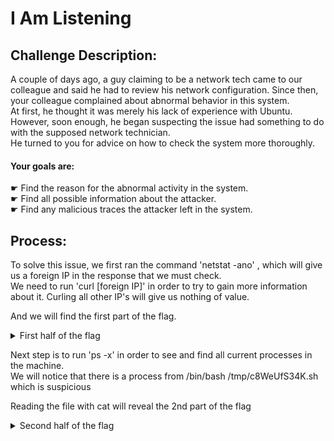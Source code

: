 # I Am Listening
## Challenge Description:
A couple of days ago, a guy claiming to be a network tech came to our colleague and said he had to review his network configuration. Since then, your colleague complained about abnormal behavior in this system.<br>
At first, he thought it was merely his lack of experience with Ubuntu. However, soon enough, he began suspecting the issue had something to do with the supposed network technician. <br>
He turned to you for advice on how to check the system more thoroughly. 

#### Your goals are:
☛ Find the reason for the abnormal activity in the system.<br>
☛ Find all possible information about the  attacker.<br>
☛ Find any malicious traces the attacker left in the system.<br>

## Process:
To solve this issue, we first ran the command 'netstat -ano' , which will give us  a foreign IP in the response that we must check.<br>
We need to run 'curl [foreign IP]' in order to try to gain more information about it. Curling all other IP's will give us nothing of value.<br>

And we will find the first part of the flag.<br>
<details> 
        <summary>First half of the flag</summary> 
          4d4d0febee7020cc
    </details>

Next step is to run 'ps -x'  in order to see and find all current processes in the machine.<br>
We will notice that there is a process from /bin/bash /tmp/c8WeUfS34K.sh which is suspicious<br>

Reading the file with cat will reveal the 2nd part of the flag<br>
<details> 
        <summary>Second half of the flag</summary> 
          0b1f8acdbd610d80
    </details>
